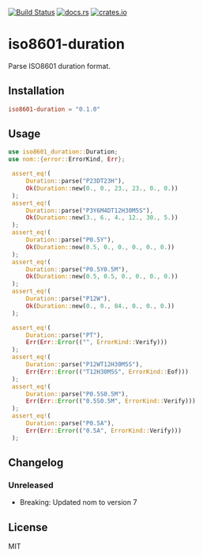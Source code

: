 [![Build Status](https://travis-ci.org/PoiScript/iso8601-duration.svg?branch=master)](https://travis-ci.org/PoiScript/iso8601-duration)
[![docs.rs](https://docs.rs/iso8601-duration/badge.svg)](https://docs.rs/iso8601-duration)
[![crates.io](https://img.shields.io/crates/v/iso8601-duration.svg)](https://crates.io/crates/iso8601-duration)

# iso8601-duration

Parse ISO8601 duration format.

## Installation

```toml
iso8601-duration = "0.1.0"
```

## Usage

```rust
use iso8601_duration::Duration;
use nom::{error::ErrorKind, Err};

 assert_eq!(
     Duration::parse("P23DT23H"),
     Ok(Duration::new(0., 0., 23., 23., 0., 0.))
 );
 assert_eq!(
     Duration::parse("P3Y6M4DT12H30M5S"),
     Ok(Duration::new(3., 6., 4., 12., 30., 5.))
 );
 assert_eq!(
     Duration::parse("P0.5Y"),
     Ok(Duration::new(0.5, 0., 0., 0., 0., 0.))
 );
 assert_eq!(
     Duration::parse("P0.5Y0.5M"),
     Ok(Duration::new(0.5, 0.5, 0., 0., 0., 0.))
 );
 assert_eq!(
     Duration::parse("P12W"),
     Ok(Duration::new(0., 0., 84., 0., 0., 0.))
 );

 assert_eq!(
     Duration::parse("PT"),
     Err(Err::Error(("", ErrorKind::Verify)))
 );
 assert_eq!(
     Duration::parse("P12WT12H30M5S"),
     Err(Err::Error(("T12H30M5S", ErrorKind::Eof)))
 );
 assert_eq!(
     Duration::parse("P0.5S0.5M"),
     Err(Err::Error(("0.5S0.5M", ErrorKind::Verify)))
 );
 assert_eq!(
     Duration::parse("P0.5A"),
     Err(Err::Error(("0.5A", ErrorKind::Verify)))
 );
```

## Changelog

### Unreleased

- Breaking: Updated nom to version 7

## License

MIT
